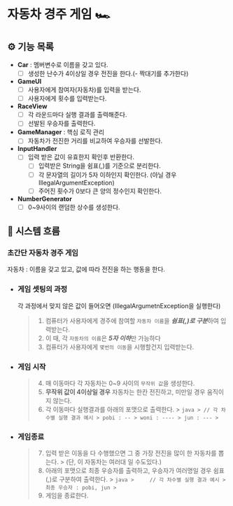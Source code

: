 # 자동차 경주 게임 🏎️

## ⚙️ 기능 목록

- **Car** : 멤버변수로 이름을 갖고 있다.
    - [ ] 생성한 난수가 4이상일 경우 전진을 한다.(- 짝대기를 추가한다)
- **GameUI**
    - [ ] 사용자에게 참여자(자동차)를 입력을 받는다.
    - [ ] 사용자에게 횟수를 입력받는다.
- **RaceView**
    - [ ] 각 라운드마다 실행 결과를 출력해준다.
    - [ ] 선발된 우승자를 출력한다.
- **GameManager** : 핵심 로직 관리
    - [ ] 자동차가 전진한 거리를 비교하여 우승자를 선발한다.
- **InputHandler**
    - [ ] 입력 받은 값이 유효한지 확인후 반환한다.
        - [ ] 입력받은 String을 쉼표(,)를 기준으로 분리한다.
        - [ ] 각 문자열의 길이가 5자 이하인지 확인한다. (아닐 경우 IllegalArgumentException)
        - [ ] 주어진 횟수가 0보다 큰 양의 정수인지 확인한다.
- **NumberGenerator**
    - [ ] 0~9사이의 랜덤한 상수를 생성한다.

## 🔎 시스템 흐름

### 초간단 자동차 경주 게임

자동차 : 이름을 갖고 있고, 값에 따라 전진을 하는 행동을 한다.

* ### 게임 셋팅의 과정
  각 과정에서 맞지 않은 값이 들어오면 (IllegalArgumetnException을 실행한다)
  > 1. 컴퓨터가 사용자에게 경주에 참여할 `자동차 이름`을 ***쉼표(,)로 구분***하여 입력받는다.
  > 2. 이 때, 각 `자동차의 이름`은 ***5자 이하***만 가능하다
  > 3. 컴퓨터가 사용자에게 `몇번의 이동`을 시행할건지 입력받는다.

* ### 게임 시작
  > 4. 매 이동마다 각 자동차는 0~9 사이의 `무작위 값`을 생성한다.
  > 5. **무작위 값이 4이상일 경우** 자동차는 한칸 전진하고, 미만일 경우 움직이지 않는다.
  > 6. 각 이동마다 실행결과를 아래의 포맷으로 출력한다.
       >     ```java
       > // 각 차수별 실행 결과 예시
       > pobi : --
       > woni : ----
       > jun : ---
       >     ```

* ### 게임종료
  > 7. 입력 받은 이동을 다 수행했으면 그 중 가장 전진을 많이 한 자동차를 뽑는다.
       > (단, 이 자동차는 여러대 일 수도있다.)
  > 8. 아래의 포맷으로 최종 우승자를 출력하고, 우승자가 여러명일 경우 쉼표(,)로 구분하여 출력한다.
       >     ```java
       >     // 각 차수별 실행 결과 예시
       >     최종 우승자 : pobi, jun
       >     ```
  > 9. 게임을 종료한다.
